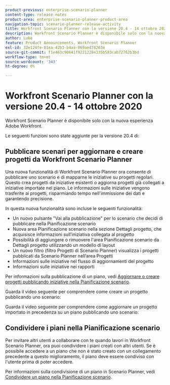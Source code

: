 ```yaml
---
product-previous: enterprise-scenario-planner
content-type: release-notes
product-area: enterprise-scenario-planner-product-area
navigation-topic: scenario-planner-release-activity
title: Workfront Scenario Planner con la versione 20.4 - 14 ottobre 2020
description: Workfront Scenario Planner è disponibile solo con la nuova esperienza Adobe Workfront.
author: Luke
feature: Product Announcements, Workfront Scenario Planner
exl-id: 32e124fe-81ea-42b3-b4aa-069aed78263e
source-git-commit: f1e463c90641f9221228e335b583cab72762b3bd
workflow-type: tm+mt
source-wordcount: '343'
ht-degree: 0%

---
```


# Workfront Scenario Planner con la versione 20.4 - 14 ottobre 2020

Workfront Scenario Planner è disponibile solo con la nuova esperienza Adobe Workfront.

Le seguenti funzioni sono state aggiunte per la versione 20.4 di:

## Pubblicare scenari per aggiornare e creare progetti da Workfront Scenario Planner

Una nuova funzionalità di Workfront Scenario Planner ora consente di pubblicare uno scenario e di mapparne le iniziative su progetti regolari. Questo crea progetti da iniziative esistenti o aggiorna progetti già collegati a iniziative importate nel piano. Le informazioni sulle iniziative vengono trasferite ai progetti, risparmiando tempo nell&#39;immissione dei dati e garantendo precisione.

In questa nuova funzionalità sono incluse le seguenti funzionalità:

* Un nuovo pulsante &quot;Vai alla pubblicazione&quot; per lo scenario che decidi di pubblicare nella Pianificazione scenario
* Nuova area Pianificazione scenario nella sezione Dettagli progetto, che acquisisce informazioni sull’iniziativa collegata al progetto
* Possibilità di aggiungere o rimuovere l&#39;area Pianificazione scenario da Dettagli progetto utilizzando un modello di layout
* Un nuovo filtro (filtro Progetti di Scenario Planner) visualizza i progetti pubblicati da Scenario Planner nell’area Progetti
* Informazioni sulle iniziative nel flusso di aggiornamenti del progetto
* Informazioni sulle iniziative nei rapporti

Per informazioni sulla pubblicazione di un piano, vedi [Aggiornare o creare progetti pubblicando iniziative nella Pianificazione scenario](../../../scenario-planner/publish-scenarios-update-projects.md).

Guarda il video seguente per comprendere come creare un progetto pubblicando uno scenario:

Guarda il video seguente per comprendere come aggiornare un progetto importato in precedenza su un piano pubblicando uno scenario:

## Condividere i piani nella Pianificazione scenario

Per invitare altri utenti a collaborare con te quando lavori in Workfront Scenario Planner, ora puoi condividere i piani creati con altri utenti. Se è possibile accedere a un piano che non è stato creato con un collegamento precedente a questo miglioramento, il piano deve essere condiviso con l&#39;utente prima di poter accedere.

Per informazioni sulla condivisione di un piano in Scenario Planner, vedi [Condividere un piano nella Pianificazione scenario](../../../scenario-planner/share-a-plan.md).

